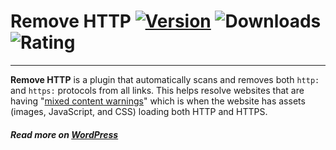 # Remove HTTP [![Version](https://img.shields.io/wordpress/plugin/v/remove-http.svg?style=flat-square)](https://wordpress.org/plugins/remove-http/) ![Downloads](https://img.shields.io/wordpress/plugin/dt/remove-http.svg?style=flat-square) ![Rating](https://img.shields.io/wordpress/plugin/r/remove-http.svg?style=flat-square)
---
**Remove HTTP** is a plugin that automatically scans and removes both `http:` and `https:` protocols from all links. This helps resolve websites that are having "[mixed content warnings](https://wordpress.org/plugins/remove-http/faq/)" which is when the website has assets (images, JavaScript, and CSS) loading both HTTP and HTTPS.

##### Read more on [WordPress](https://wordpress.org/plugins/remove-http/)